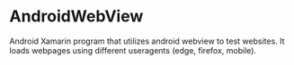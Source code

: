 # AndroidWebView
Android Xamarin program that utilizes android webview to test websites. It loads webpages using different useragents (edge, firefox, mobile).
